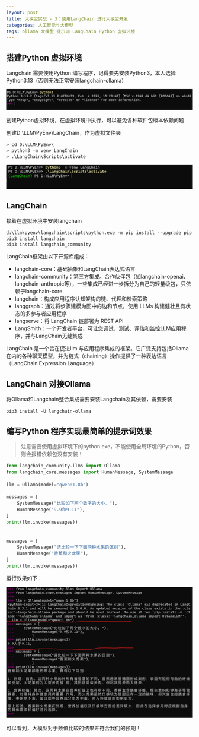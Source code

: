 ```yaml
---
layout: post
title: 大模型实战 - 3：使用LangChain 进行大模型开发
categories: 人工智能与大模型
tags: ollama 大模型 提示词 LangChain Python 虚拟环境 
---
```


## 搭建Python 虚拟环境

Langchain 需要使用Python 编写程序，记得要先安装Python3，本人选择Python3.13（否则无法正常安装langchain-ollama）

![](../media/image/2025-03-09/01.png)

创建Python虚拟环境，在虚拟环境中执行，可以避免各种软件包版本依赖问题

创建D:\LLM\PyEnv\LangChain，作为虚拟文件夹

```shell
> cd D:\LLM\PyEnv\
> python3 -m venv LangChain
> .\LangChain\Scripts\activate
```

![](../media/image/2025-03-09/02.png)

## LangChain

接着在虚拟环境中安装langchain

```shell
d:\llm\pyenv\langchain\scripts\python.exe -m pip install --upgrade pip
pip3 install langchain
pip3 install langchain_community
```

LangChain框架由以下开源库组成：

* langchain-core：基础抽象和LangChain表达式语言
* langchain-community：第三方集成。合作伙伴包（如langchain-openai、langchain-anthropic等），一些集成已经进一步拆分为自己的轻量级包，只依赖于langchain-core
* langchain：构成应用程序认知架构的链、代理和检索策略
* langgraph：通过将步骤建模为图中的边和节点，使用 LLMs 构建健壮且有状态的多参与者应用程序
* langserve：将 LangChain 链部署为 REST API
* LangSmith：一个开发者平台，可让您调试、测试、评估和监控LLM应用程序，并与LangChain无缝集成

LangChain 是一个旨在促进llm 与应用程序集成的框架。它广泛支持包括Ollama 在内的各种聊天模型，并为链式（chaining）操作提供了一种表达语言（LangChain Expression Language）

## LangChain 对接Ollama

将Ollama和Langchain整合集成需要安装Langchain及其依赖，需要安装

```shell
pip3 install -U langchain-ollama
```

## 编写Python 程序实现最简单的提示词效果

>注意需要使用虚拟环境下的python.exe，不能使用全局环境的Python，否则会报错依赖包没有安装！

```python
from langchain_community.llms import Ollama
from langchain_core.messages import HumanMessage, SystemMessage

llm = Ollama(model="qwen:1.8b")

messages = [
    SystemMessage("比较如下两个数字的大小。"),
    HumanMessage("9.9和9.11"),
]
print(llm.invoke(messages))


messages = [
    SystemMessage("请比较一下下面两种水果的区别"),
    HumanMessage("香蕉和火龙果"),
]
print(llm.invoke(messages))
```

运行效果如下：

![](../media/image/2025-03-09/03.png)

可以看到，大模型对于数值比较的结果并符合我们的预期！
